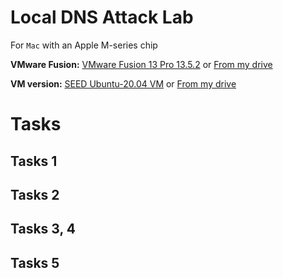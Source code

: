 # Local DNS Attack Lab

For `Mac` with an Apple M-series chip

**VMware Fusion:** [VMware Fusion 13 Pro 13.5.2](https://customerconnect.vmware.com/en/evalcenter?p=fusion-player-personal-13) or [From my drive](https://drive.google.com/file/d/1r93EjCoikbehD6aaPDMhJCsoqPh11t2t/view?usp=sharing)

**VM version:** [SEED Ubuntu-20.04 VM](https://seedsecuritylabs.org/labsetup.html) or [From my drive](https://drive.google.com/file/d/1IPzOHrPnvwh5saghyQwFgCjSAsM2ZfZZ/view?usp=drive_link)

# Tasks 

## Tasks 1

## Tasks 2

## Tasks 3, 4

## Tasks 5